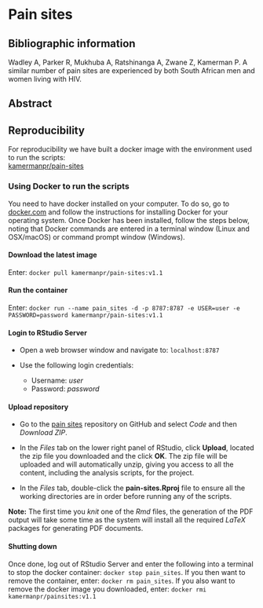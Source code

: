 # Pain sites

## Bibliographic information

Wadley A, Parker R, Mukhuba A, Ratshinanga A, Zwane Z, Kamerman P. A similar number of pain sites are experienced by both South African men and women living with HIV. 

## Abstract



## Reproducibility

For reproducibility we have built a docker image with the environment used to run the scripts:  
[kamermanpr/pain-sites](https://hub.docker.com/repository/docker/kamermanpr/pain-sites)

### Using Docker to run the scripts

You need to have docker installed on your computer. To do so, go to [docker.com](https://www.docker.com/community-edition#/download) and follow the instructions for installing Docker for your operating system. Once Docker has been installed, follow the steps below, noting that Docker commands are entered in a terminal window (Linux and OSX/macOS) or command prompt window (Windows). 

#### Download the latest image

Enter: `docker pull kamermanpr/pain-sites:v1.1`

#### Run the container

Enter: `docker run --name pain_sites -d -p 8787:8787 -e USER=user -e PASSWORD=password kamermanpr/pain-sites:v1.1`

#### Login to RStudio Server

- Open a web browser window and navigate to: `localhost:8787`

- Use the following login credentials: 
    - Username: _user_	
    - Password: _password_
    
#### Upload repository

- Go to the [pain sites](https://github.com/kamermanpr/pain-sites.git) repository on GitHub and select _Code_ and then _Download ZIP_.

- In the _Files_ tab on the lower right panel of RStudio, click **Upload**, located the zip file you downloaded and the click **OK**. The zip file will be uploaded and will automatically unzip, giving you access to all the content, including the analysis scripts, for the project.

- In the _Files_ tab, double-click the **pain-sites.Rproj** file to ensure all the working directories are in order before running any of the scripts.

**Note:** The first time you _knit_ one of the _Rmd_ files, the generation of the PDF output will take some time as the system will install all the required _LaTeX_ packages for generating PDF documents. 

#### Shutting down

Once done, log out of RStudio Server and enter the following into a terminal to stop the docker container: `docker stop pain_sites`. If you then want to remove the container, enter: `docker rm pain_sites`. If you also want to remove the docker image you downloaded, enter: `docker rmi kamermanpr/painsites:v1.1`

